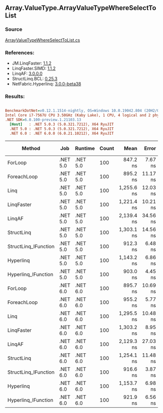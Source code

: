 ﻿## Array.ValueType.ArrayValueTypeWhereSelectToList

### Source
[ArrayValueTypeWhereSelectToList.cs](../LinqBenchmarks/Array/ValueType/ArrayValueTypeWhereSelectToList.cs)

### References:
- JM.LinqFaster: [1.1.2](https://www.nuget.org/packages/JM.LinqFaster/1.1.2)
- LinqFaster.SIMD: [1.1.2](https://www.nuget.org/packages/LinqFaster.SIMD/1.0.3)
- LinqAF: [3.0.0.0](https://www.nuget.org/packages/LinqAF/3.0.0.0)
- StructLinq.BCL: [0.25.3](https://www.nuget.org/packages/StructLinq.BCL/0.25.3)
- NetFabric.Hyperlinq: [3.0.0-beta38](https://www.nuget.org/packages/NetFabric.Hyperlinq/3.0.0-beta38)

### Results:
``` ini

BenchmarkDotNet=v0.12.1.1514-nightly, OS=Windows 10.0.19042.804 (20H2/October2020Update)
Intel Core i7-7567U CPU 3.50GHz (Kaby Lake), 1 CPU, 4 logical and 2 physical cores
.NET SDK=6.0.100-preview.1.21103.13
  [Host]   : .NET 5.0.3 (5.0.321.7212), X64 RyuJIT
  .NET 5.0 : .NET 5.0.3 (5.0.321.7212), X64 RyuJIT
  .NET 6.0 : .NET 6.0.0 (6.0.21.10212), X64 RyuJIT


```
|               Method |      Job |  Runtime | Count |       Mean |    Error |   StdDev | Ratio | RatioSD |  Gen 0 | Gen 1 | Gen 2 | Allocated |
|--------------------- |--------- |--------- |------ |-----------:|---------:|---------:|------:|--------:|-------:|------:|------:|----------:|
|              ForLoop | .NET 5.0 | .NET 5.0 |   100 |   847.2 ns |  7.67 ns |  6.80 ns |  1.00 |    0.00 | 2.4433 |     - |     - |      5 KB |
|          ForeachLoop | .NET 5.0 | .NET 5.0 |   100 |   895.2 ns | 11.17 ns |  9.90 ns |  1.06 |    0.02 | 2.4433 |     - |     - |      5 KB |
|                 Linq | .NET 5.0 | .NET 5.0 |   100 | 1,255.6 ns | 12.03 ns | 11.25 ns |  1.48 |    0.02 | 2.5234 |     - |     - |      5 KB |
|           LinqFaster | .NET 5.0 | .NET 5.0 |   100 | 1,221.4 ns | 10.21 ns |  7.97 ns |  1.44 |    0.02 | 4.0264 |     - |     - |      8 KB |
|               LinqAF | .NET 5.0 | .NET 5.0 |   100 | 2,139.4 ns | 34.56 ns | 32.33 ns |  2.53 |    0.05 | 2.4414 |     - |     - |      5 KB |
|           StructLinq | .NET 5.0 | .NET 5.0 |   100 | 1,303.1 ns | 14.56 ns | 11.36 ns |  1.54 |    0.02 | 1.1044 |     - |     - |      2 KB |
| StructLinq_IFunction | .NET 5.0 | .NET 5.0 |   100 |   912.3 ns |  6.48 ns |  5.75 ns |  1.08 |    0.01 | 1.0586 |     - |     - |      2 KB |
|            Hyperlinq | .NET 5.0 | .NET 5.0 |   100 | 1,143.2 ns |  6.86 ns |  6.08 ns |  1.35 |    0.01 | 1.0586 |     - |     - |      2 KB |
|  Hyperlinq_IFunction | .NET 5.0 | .NET 5.0 |   100 |   903.0 ns |  4.45 ns |  3.95 ns |  1.07 |    0.01 | 1.0586 |     - |     - |      2 KB |
|              ForLoop | .NET 6.0 | .NET 6.0 |   100 |   895.7 ns | 10.69 ns | 10.00 ns |  1.06 |    0.02 | 2.4433 |     - |     - |      5 KB |
|          ForeachLoop | .NET 6.0 | .NET 6.0 |   100 |   955.2 ns |  5.77 ns |  5.40 ns |  1.13 |    0.01 | 2.4433 |     - |     - |      5 KB |
|                 Linq | .NET 6.0 | .NET 6.0 |   100 | 1,295.5 ns | 10.48 ns |  9.29 ns |  1.53 |    0.01 | 2.5234 |     - |     - |      5 KB |
|           LinqFaster | .NET 6.0 | .NET 6.0 |   100 | 1,303.2 ns |  8.95 ns |  8.37 ns |  1.54 |    0.01 | 4.0264 |     - |     - |      8 KB |
|               LinqAF | .NET 6.0 | .NET 6.0 |   100 | 2,129.3 ns | 27.03 ns | 22.57 ns |  2.51 |    0.03 | 2.4414 |     - |     - |      5 KB |
|           StructLinq | .NET 6.0 | .NET 6.0 |   100 | 1,254.1 ns | 11.48 ns | 10.17 ns |  1.48 |    0.02 | 1.1044 |     - |     - |      2 KB |
| StructLinq_IFunction | .NET 6.0 | .NET 6.0 |   100 |   916.6 ns |  3.87 ns |  3.23 ns |  1.08 |    0.01 | 1.0586 |     - |     - |      2 KB |
|            Hyperlinq | .NET 6.0 | .NET 6.0 |   100 | 1,153.7 ns |  6.98 ns |  6.19 ns |  1.36 |    0.01 | 1.0586 |     - |     - |      2 KB |
|  Hyperlinq_IFunction | .NET 6.0 | .NET 6.0 |   100 |   921.9 ns |  6.56 ns |  5.81 ns |  1.09 |    0.01 | 1.0586 |     - |     - |      2 KB |
